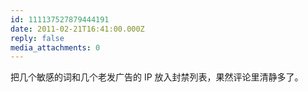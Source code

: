```yaml
---
id: 111137527879444191
date: 2011-02-21T16:41:00.000Z
reply: false
media_attachments: 0
---
```


把几个敏感的词和几个老发广告的 IP 放入封禁列表，果然评论里清静多了。 ​​​​

